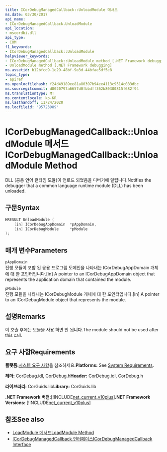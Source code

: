 ```yaml
---
title: ICorDebugManagedCallback::UnloadModule 메서드
ms.date: 03/30/2017
api_name:
- ICorDebugManagedCallback.UnloadModule
api_location:
- mscordbi.dll
api_type:
- COM
f1_keywords:
- ICorDebugManagedCallback::UnloadModule
helpviewer_keywords:
- ICorDebugManagedCallback::UnloadModule method [.NET Framework debugging]
- UnloadModule method [.NET Framework debugging]
ms.assetid: b12bfcd9-1e29-48bf-9a3d-44bfae5df5e8
topic_type:
- apiref
ms.openlocfilehash: f24d49189ee81a80397b94ee4113c9514c083dbc
ms.sourcegitcommit: d8020797a6657d0fbbdff362b80300815f682f94
ms.translationtype: MT
ms.contentlocale: ko-KR
ms.lasthandoff: 11/24/2020
ms.locfileid: "95723989"
---
```

# <a name="icordebugmanagedcallbackunloadmodule-method"></a><span data-ttu-id="fc0b5-102">ICorDebugManagedCallback::UnloadModule 메서드</span><span class="sxs-lookup"><span data-stu-id="fc0b5-102">ICorDebugManagedCallback::UnloadModule Method</span></span>

<span data-ttu-id="fc0b5-103">DLL (공용 언어 런타임 모듈)이 언로드 되었음을 디버거에 알립니다.</span><span class="sxs-lookup"><span data-stu-id="fc0b5-103">Notifies the debugger that a common language runtime module (DLL) has been unloaded.</span></span>  
  
## <a name="syntax"></a><span data-ttu-id="fc0b5-104">구문</span><span class="sxs-lookup"><span data-stu-id="fc0b5-104">Syntax</span></span>  
  
```cpp  
HRESULT UnloadModule (  
    [in] ICorDebugAppDomain  *pAppDomain,  
    [in] ICorDebugModule     *pModule  
);  
```  
  
## <a name="parameters"></a><span data-ttu-id="fc0b5-105">매개 변수</span><span class="sxs-lookup"><span data-stu-id="fc0b5-105">Parameters</span></span>  

 `pAppDomain`  
 <span data-ttu-id="fc0b5-106">진행 모듈이 포함 된 응용 프로그램 도메인을 나타내는 ICorDebugAppDomain 개체에 대 한 포인터입니다.</span><span class="sxs-lookup"><span data-stu-id="fc0b5-106">[in] A pointer to an ICorDebugAppDomain object that represents the application domain that contained the module.</span></span>  
  
 `pModule`  
 <span data-ttu-id="fc0b5-107">진행 모듈을 나타내는 ICorDebugModule 개체에 대 한 포인터입니다.</span><span class="sxs-lookup"><span data-stu-id="fc0b5-107">[in] A pointer to an ICorDebugModule object that represents the module.</span></span>  
  
## <a name="remarks"></a><span data-ttu-id="fc0b5-108">설명</span><span class="sxs-lookup"><span data-stu-id="fc0b5-108">Remarks</span></span>  

 <span data-ttu-id="fc0b5-109">이 호출 후에는 모듈을 사용 하면 안 됩니다.</span><span class="sxs-lookup"><span data-stu-id="fc0b5-109">The module should not be used after this call.</span></span>  
  
## <a name="requirements"></a><span data-ttu-id="fc0b5-110">요구 사항</span><span class="sxs-lookup"><span data-stu-id="fc0b5-110">Requirements</span></span>  

 <span data-ttu-id="fc0b5-111">**플랫폼:**[시스템 요구 사항](../../get-started/system-requirements.md)을 참조하세요.</span><span class="sxs-lookup"><span data-stu-id="fc0b5-111">**Platforms:** See [System Requirements](../../get-started/system-requirements.md).</span></span>  
  
 <span data-ttu-id="fc0b5-112">**헤더:** CorDebug.idl, CorDebug.h</span><span class="sxs-lookup"><span data-stu-id="fc0b5-112">**Header:** CorDebug.idl, CorDebug.h</span></span>  
  
 <span data-ttu-id="fc0b5-113">**라이브러리:** CorGuids.lib</span><span class="sxs-lookup"><span data-stu-id="fc0b5-113">**Library:** CorGuids.lib</span></span>  
  
 <span data-ttu-id="fc0b5-114">**.NET Framework 버전:**[!INCLUDE[net_current_v10plus](../../../../includes/net-current-v10plus-md.md)]</span><span class="sxs-lookup"><span data-stu-id="fc0b5-114">**.NET Framework Versions:** [!INCLUDE[net_current_v10plus](../../../../includes/net-current-v10plus-md.md)]</span></span>  
  
## <a name="see-also"></a><span data-ttu-id="fc0b5-115">참조</span><span class="sxs-lookup"><span data-stu-id="fc0b5-115">See also</span></span>

- [<span data-ttu-id="fc0b5-116">LoadModule 메서드</span><span class="sxs-lookup"><span data-stu-id="fc0b5-116">LoadModule Method</span></span>](icordebugmanagedcallback-loadmodule-method.md)
- [<span data-ttu-id="fc0b5-117">ICorDebugManagedCallback 인터페이스</span><span class="sxs-lookup"><span data-stu-id="fc0b5-117">ICorDebugManagedCallback Interface</span></span>](icordebugmanagedcallback-interface.md)
